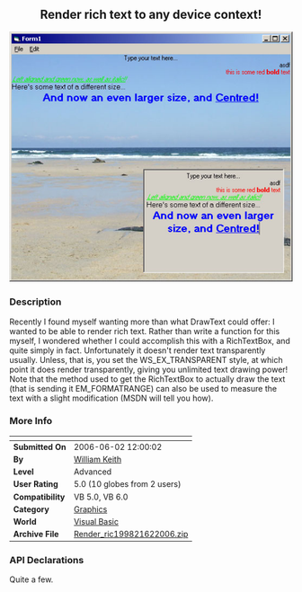 ﻿<div align="center">

## Render rich text to any device context\!

<img src="PIC200662115653710.jpg">
</div>

### Description

Recently I found myself wanting more than what DrawText could offer: I wanted to be able to render rich text. Rather than write a function for this myself, I wondered whether I could accomplish this with a RichTextBox, and quite simply in fact. Unfortunately it doesn't render text transparently usually. Unless, that is, you set the WS_EX_TRANSPARENT style, at which point it does render transparently, giving you unlimited text drawing power! Note that the method used to get the RichTextBox to actually draw the text (that is sending it EM_FORMATRANGE) can also be used to measure the text with a slight modification (MSDN will tell you how).
 
### More Info
 


<span>             |<span>
---                |---
**Submitted On**   |2006-06-02 12:00:02
**By**             |[William Keith](https://github.com/Planet-Source-Code/PSCIndex/blob/master/ByAuthor/william-keith.md)
**Level**          |Advanced
**User Rating**    |5.0 (10 globes from 2 users)
**Compatibility**  |VB 5\.0, VB 6\.0
**Category**       |[Graphics](https://github.com/Planet-Source-Code/PSCIndex/blob/master/ByCategory/graphics__1-46.md)
**World**          |[Visual Basic](https://github.com/Planet-Source-Code/PSCIndex/blob/master/ByWorld/visual-basic.md)
**Archive File**   |[Render\_ric199821622006\.zip](https://github.com/Planet-Source-Code/william-keith-render-rich-text-to-any-device-context__1-65546/archive/master.zip)

### API Declarations

Quite a few.





